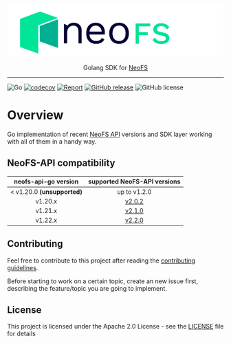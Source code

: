 <p align="center">
<img src="./.github/logo.svg" width="500px" alt="NeoFS">
</p>
<p align="center">
  Golang SDK for <a href="https://fs.neo.org">NeoFS</a>
</p>

---
![Go](https://github.com/nspcc-dev/neofs-api-go/workflows/Go/badge.svg)
[![codecov](https://codecov.io/gh/nspcc-dev/neofs-api-go/branch/master/graph/badge.svg)](https://codecov.io/gh/nspcc-dev/neofs-api-go)
[![Report](https://goreportcard.com/badge/github.com/nspcc-dev/neofs-api-go)](https://goreportcard.com/report/github.com/nspcc-dev/neofs-api-go)
[![GitHub release](https://img.shields.io/github/release/nspcc-dev/neofs-api-go.svg)](https://github.com/nspcc-dev/neofs-api-go)
![GitHub license](https://img.shields.io/github/license/nspcc-dev/neofs-api-go.svg?style=popout)

# Overview

Go implementation of recent [NeoFS API](https://github.com/nspcc-dev/neofs-api)
versions and SDK layer working with all of them in a handy way.

## NeoFS-API compatibility

|neofs-api-go version|supported NeoFS-API versions|
|:------------------:|:--------------------------:|
|< v1.20.0 **(unsupported)**|up to v1.2.0|
|v1.20.x|[v2.0.2](https://github.com/nspcc-dev/neofs-api/releases/tag/v2.0.2)|
|v1.21.x|[v2.1.0](https://github.com/nspcc-dev/neofs-api/releases/tag/v2.1.0)|
|v1.22.x|[v2.2.0](https://github.com/nspcc-dev/neofs-api/releases/tag/v2.2.0)|


## Contributing

Feel free to contribute to this project after reading the [contributing
guidelines](CONTRIBUTING.md).

Before starting to work on a certain topic, create an new issue first,
describing the feature/topic you are going to implement.

## License

This project is licensed under the Apache 2.0 License -
see the [LICENSE](LICENSE) file for details
